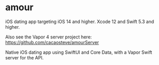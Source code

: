 # amour
iOS dating app targeting iOS 14 and higher. Xcode 12 and Swift 5.3 and higher.

Also see the Vapor 4 server project here: https://github.com/cacaosteve/amourServer

Native iOS dating app using SwiftUI and Core Data, with a Vapor Swift server for the API.
